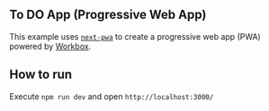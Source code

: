 ## To DO App (Progressive Web App)

This example uses [`next-pwa`](https://github.com/shadowwalker/next-pwa) to create a progressive web app (PWA) powered by [Workbox](https://developers.google.com/web/tools/workbox/).

## How to run

Execute `npm run dev` and open `http://localhost:3000/`
